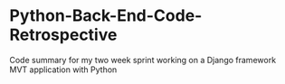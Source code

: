 # Python-Back-End-Code-Retrospective
Code summary for my two week sprint working on a Django framework MVT application with Python
